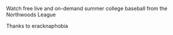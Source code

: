 Watch free live and on-demand summer college baseball from the Northwoods League

Thanks to eracknaphobia